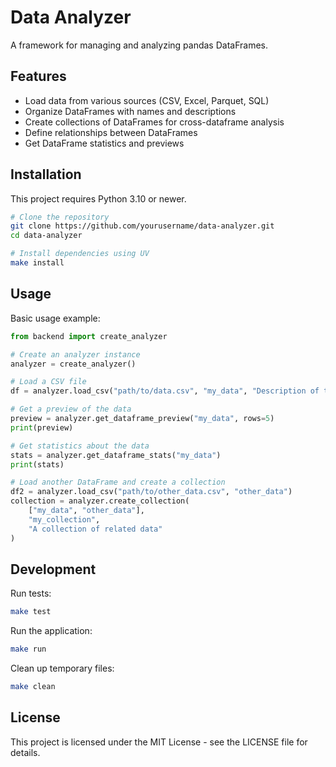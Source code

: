 # Data Analyzer

A framework for managing and analyzing pandas DataFrames.

## Features

- Load data from various sources (CSV, Excel, Parquet, SQL)
- Organize DataFrames with names and descriptions
- Create collections of DataFrames for cross-dataframe analysis
- Define relationships between DataFrames
- Get DataFrame statistics and previews

## Installation

This project requires Python 3.10 or newer.

```bash
# Clone the repository
git clone https://github.com/yourusername/data-analyzer.git
cd data-analyzer

# Install dependencies using UV
make install
```

## Usage

Basic usage example:

```python
from backend import create_analyzer

# Create an analyzer instance
analyzer = create_analyzer()

# Load a CSV file
df = analyzer.load_csv("path/to/data.csv", "my_data", "Description of the data")

# Get a preview of the data
preview = analyzer.get_dataframe_preview("my_data", rows=5)
print(preview)

# Get statistics about the data
stats = analyzer.get_dataframe_stats("my_data")
print(stats)

# Load another DataFrame and create a collection
df2 = analyzer.load_csv("path/to/other_data.csv", "other_data")
collection = analyzer.create_collection(
    ["my_data", "other_data"], 
    "my_collection", 
    "A collection of related data"
)
```

## Development

Run tests:

```bash
make test
```

Run the application:

```bash
make run
```

Clean up temporary files:

```bash
make clean
```

## License

This project is licensed under the MIT License - see the LICENSE file for details.

